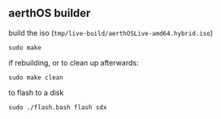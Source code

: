 ## aerthOS builder


build the iso (`tmp/live-build/aerthOSLive-amd64.hybrid.iso`)

```
sudo make
```

if rebuilding, or to clean up afterwards:

```
sudo make clean
```

to flash to a disk

```
sudo ./flash.bash flash sdx
```